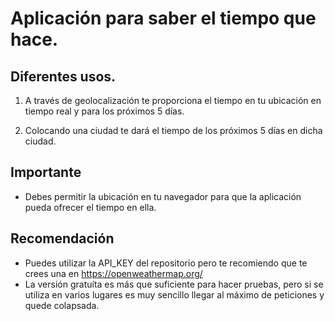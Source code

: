 # Aplicación para saber el tiempo que hace.

## Diferentes usos.

1. A través de geolocalización te proporciona el tiempo en tu ubicación en tiempo real y para los próximos 5 días.

2. Colocando una ciudad te dará el tiempo de los próximos 5 días en dicha ciudad.

## Importante

- Debes permitir la ubicación en tu navegador para que la aplicación pueda ofrecer el tiempo en ella.

## Recomendación

- Puedes utilizar la API_KEY del repositorio pero te recomiendo que te crees una en https://openweathermap.org/
- La versión gratuíta es más que suficiente para hacer pruebas, pero si se utiliza en varios lugares es muy sencillo llegar al máximo de peticiones y quede colapsada.

